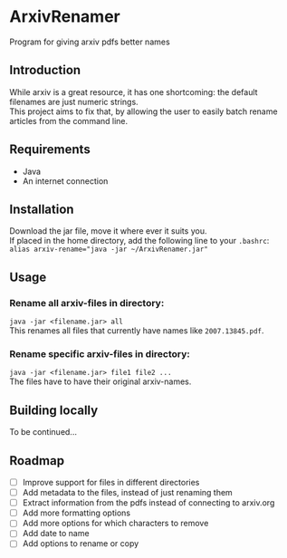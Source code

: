 # ArxivRenamer
Program for giving arxiv pdfs better names
 
## Introduction
While arxiv is a great resource,
it has one shortcoming: the default filenames are just numeric strings.  
This project aims to fix that,
by allowing the user to easily batch rename articles from the command line.

## Requirements
* Java
* An internet connection

## Installation
Download the jar file, move it where ever it suits you.  
If placed in the home directory, add the following line to your `.bashrc`:  
`alias arxiv-rename="java -jar ~/ArxivRenamer.jar"`

## Usage
### Rename all arxiv-files in directory:
`java -jar <filename.jar> all`  
This renames all files that currently have names like `2007.13845.pdf`.

### Rename specific arxiv-files in directory:
`java -jar <filename.jar> file1 file2 ...`  
The files have to have their original arxiv-names.

## Building locally
To be continued...

## Roadmap
* [ ] Improve support for files in different directories  
* [ ] Add metadata to the files, instead of just renaming them  
* [ ] Extract information from the pdfs instead of connecting to arxiv.org
* [ ] Add more formatting options
* [ ] Add more options for which characters to remove
* [ ] Add date to name
* [ ] Add options to rename or copy